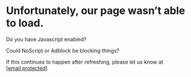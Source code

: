Unfortunately, our page wasn’t able to load.
============================================

Do you have Javascript enabled?

Could NoScript or Adblock be blocking things?

If this continues to happen after refreshing, please let us know at [\[email protected\]](https://www.pushbullet.com/cdn-cgi/l/email-protection)